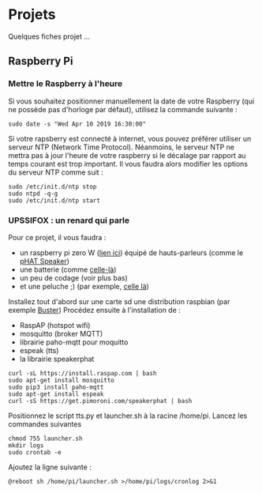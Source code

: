 # Projets
Quelques fiches projet ...

## Raspberry Pi
### Mettre le Raspberry à l'heure
Si vous souhaitez positionner manuellement la date de votre Raspberry (qui ne possède pas d'horloge par défaut), utilisez la commande suivante :

~~~~
sudo date -s "Wed Apr 10 2019 16:30:00"
~~~~

Si votre rapsberry est connecté à internet, vous pouvez préférer utiliser un serveur NTP (Network Time Protocol). Néanmoins, le serveur NTP ne mettra pas à jour l'heure de votre raspberry si le décalage par rapport au temps courant est trop important.
Il vous faudra alors modifier les options du serveur NTP comme suit :
~~~~
sudo /etc/init.d/ntp stop
sudo ntpd -q-g
sudo /etc/init.d/ntp start
~~~~	

### UPSSIFOX : un renard qui parle 
Pour ce projet, il vous faudra : 
* un raspberry pi zero W ([lien ici](https://shop.pimoroni.com/products/raspberry-pi-zero-wh-with-pre-soldered-header)) équipé de hauts-parleurs (comme le [pHAT Speaker](https://shop.pimoroni.com/products/speaker-phat))
* une batterie (comme [celle-là](https://www.amazon.fr/Anker-Batterie-PowerCore-Technologies-VoltageBoost/dp/B01CU1EC6Y/ref=asc_df_B01CU1EC6Y/?tag=googshopfr-21&linkCode=df0&hvadid=167156500272&hvpos=1o1&hvnetw=g&hvrand=3009678357010748596&hvpone=&hvptwo=&hvqmt=&hvdev=c&hvdvcmdl=&hvlocint=&hvlocphy=9055254&hvtargid=pla-159638380810&psc=1))
* un peu de codage (voir plus bas)
* et une peluche ;) (par exemple, [celle là](https://www.amazon.fr/gp/product/B07QW1RC56/ref=ppx_yo_dt_b_asin_title_o08_s00?ie=UTF8&psc=1))

Installez tout d'abord sur une carte sd une distribution raspbian (par exemple [Buster](https://www.raspberrypi.org/downloads))
Procédez ensuite à l'installation de :
* RaspAP (hotspot wifi)
* mosquitto (broker MQTT)
* librairie paho-mqtt pour moquitto
* espeak (tts)
* la librairie speakerphat

~~~~
curl -sL https://install.raspap.com | bash
sudo apt-get install mosquitto 
sudo pip3 install paho-mqtt 
sudo apt-get install espeak
curl -sS https://get.pimoroni.com/speakerphat | bash
~~~~	

Positionnez le script tts.py et launcher.sh à la racine /home/pi. Lancez les commandes suivantes
~~~~
chmod 755 launcher.sh
mkdir logs
sudo crontab -e
~~~~

Ajoutez la ligne suivante :
~~~~
@reboot sh /home/pi/launcher.sh >/home/pi/logs/cronlog 2>&1
~~~~
